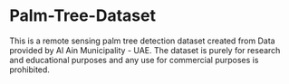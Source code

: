 # Palm-Tree-Dataset
This is a remote sensing palm tree detection dataset created from Data provided by Al Ain Municipality - UAE. The dataset is purely for research and educational purposes and any use for commercial purposes is prohibited. 
